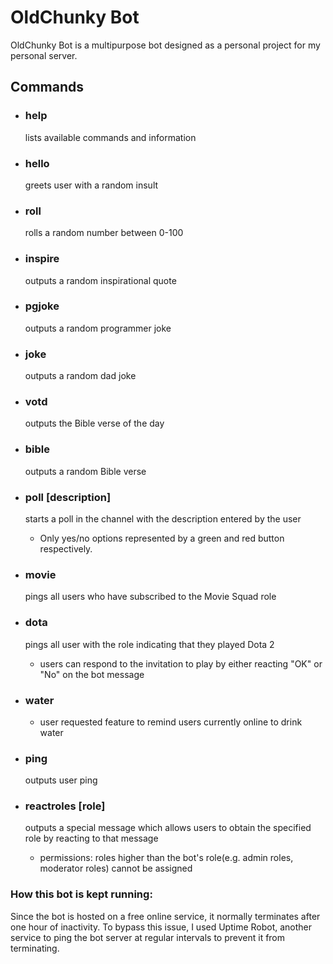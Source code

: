 # OldChunky Bot
OldChunky Bot is a multipurpose bot designed as a personal project for my personal server.

## Commands
* ### help
  lists available commands and information
* ### hello
  greets user with a random insult
* ### roll
  rolls a random number between 0-100
* ### inspire
  outputs a random inspirational quote
* ### pgjoke
  outputs a random programmer joke
* ### joke
  outputs a random dad joke
* ### votd
  outputs the Bible verse of the day
* ### bible
  outputs a random Bible verse
* ### poll [description]
  starts a poll in the channel with the description entered by the user
  * Only yes/no options represented by a green and red button respectively.
* ### movie
  pings all users who have subscribed to the Movie Squad role

* ### dota
  pings all user with the role indicating that they played Dota 2
  * users can respond to the invitation to play by either reacting "OK" or "No" on the bot message
* ### water
  * user requested feature to remind users currently online to drink water
* ### ping
  outputs user ping
* ### reactroles [role]
  outputs a special message which allows users to obtain the specified role by reacting to that message
  * permissions: roles higher than the bot's role(e.g. admin roles, moderator roles) cannot be assigned


### How this bot is kept running:
Since the bot is hosted on a free online service, it normally terminates after one hour of inactivity. To bypass this issue, I used Uptime Robot, another service to ping the bot server at regular intervals to prevent it from terminating.
